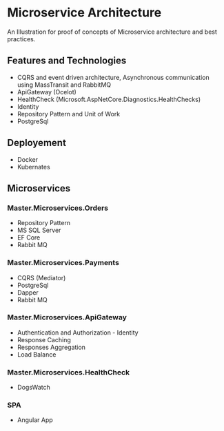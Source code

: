 # Microservice Architecture 
An Illustration for proof of concepts of Microservice architecture and best practices. 

## Features and Technologies
- CQRS and event driven architecture, Asynchronous communication using MassTransit and RabbitMQ
- ApiGateway (Ocelot)
- HealthCheck (Microsoft.AspNetCore.Diagnostics.HealthChecks)
- Identity
- Repository Pattern and Unit of Work
- PostgreSql
## Deployement
- Docker
- Kubernates

## Microservices
### Master.Microservices.Orders
- Repository Pattern
- MS SQL Server
- EF Core
- Rabbit MQ 
### Master.Microservices.Payments
- CQRS (Mediator)
- PostgreSql
- Dapper
- Rabbit MQ
### Master.Microservices.ApiGateway
- Authentication and Authorization - Identity
- Response Caching
- Responses Aggregation
- Load Balance
### Master.Microservices.HealthCheck
- DogsWatch
### SPA 
- Angular App


